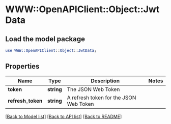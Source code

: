 # WWW::OpenAPIClient::Object::JwtData

## Load the model package
```perl
use WWW::OpenAPIClient::Object::JwtData;
```

## Properties
Name | Type | Description | Notes
------------ | ------------- | ------------- | -------------
**token** | **string** | The JSON Web Token | 
**refresh_token** | **string** | A refresh token for the JSON Web Token | 

[[Back to Model list]](../README.md#documentation-for-models) [[Back to API list]](../README.md#documentation-for-api-endpoints) [[Back to README]](../README.md)


